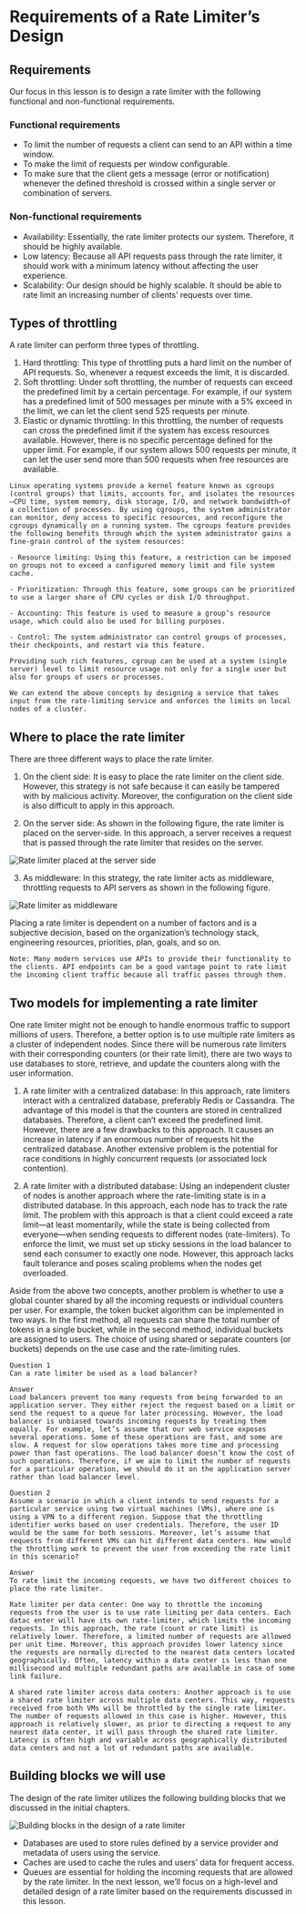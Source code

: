 # Requirements of a Rate Limiter’s Design
## Requirements
Our focus in this lesson is to design a rate limiter with the following functional and non-functional requirements.

### Functional requirements
- To limit the number of requests a client can send to an API within a time window.
- To make the limit of requests per window configurable.
- To make sure that the client gets a message (error or notification) whenever the defined threshold is crossed within a single server or combination of servers.

### Non-functional requirements
- Availability: Essentially, the rate limiter protects our system. Therefore, it should be highly available.
- Low latency: Because all API requests pass through the rate limiter, it should work with a minimum latency without affecting the user experience.
- Scalability: Our design should be highly scalable. It should be able to rate limit an increasing number of clients’ requests over time.

## Types of throttling
A rate limiter can perform three types of throttling.

1. Hard throttling: This type of throttling puts a hard limit on the number of API requests. So, whenever a request exceeds the limit, it is discarded.
2. Soft throttling: Under soft throttling, the number of requests can exceed the predefined limit by a certain percentage. For example, if our system has a predefined limit of 500 messages per minute with a 5% exceed in the limit, we can let the client send 525 requests per minute.
3. Elastic or dynamic throttling: In this throttling, the number of requests can cross the predefined limit if the system has excess resources available. However, there is no specific percentage defined for the upper limit. For example, if our system allows 500 requests per minute, it can let the user send more than 500 requests when free resources are available.

```
Linux operating systems provide a kernel feature known as cgroups (control groups) that limits, accounts for, and isolates the resources—CPU time, system memory, disk storage, I/O, and network bandwidth—of a collection of processes. By using cgroups, the system administrator can monitor, deny access to specific resources, and reconfigure the cgroups dynamically on a running system. The cgroups feature provides the following benefits through which the system administrator gains a fine-grain control of the system resources:

- Resource limiting: Using this feature, a restriction can be imposed on groups not to exceed a configured memory limit and file system cache.

- Prioritization: Through this feature, some groups can be prioritized to use a larger share of CPU cycles or disk I/O throughput.

- Accounting: This feature is used to measure a group’s resource usage, which could also be used for billing purposes.

- Control: The system administrator can control groups of processes, their checkpoints, and restart via this feature.

Providing such rich features, cgroup can be used at a system (single server) level to limit resource usage not only for a single user but also for groups of users or processes.

We can extend the above concepts by designing a service that takes input from the rate-limiting service and enforces the limits on local nodes of a cluster.
```

## Where to place the rate limiter
There are three different ways to place the rate limiter.

1. On the client side: It is easy to place the rate limiter on the client side. However, this strategy is not safe because it can easily be tampered with by malicious activity. Moreover, the configuration on the client side is also difficult to apply in this approach.

2. On the server side: As shown in the following figure, the rate limiter is placed on the server-side. In this approach, a server receives a request that is passed through the rate limiter that resides on the server.

![Rate limiter placed at the server side](./rate_limiter_server.jpg)

3. As middleware: In this strategy, the rate limiter acts as middleware, throttling requests to API servers as shown in the following figure.

![Rate limiter as middleware](./rate_limiter_middleware.jpg)

Placing a rate limiter is dependent on a number of factors and is a subjective decision, based on the organization’s technology stack, engineering resources, priorities, plan, goals, and so on.

```
Note: Many modern services use APIs to provide their functionality to the clients. API endpoints can be a good vantage point to rate limit the incoming client traffic because all traffic passes through them.
```

## Two models for implementing a rate limiter
One rate limiter might not be enough to handle enormous traffic to support millions of users. Therefore, a better option is to use multiple rate limiters as a cluster of independent nodes. Since there will be numerous rate limiters with their corresponding counters (or their rate limit), there are two ways to use databases to store, retrieve, and update the counters along with the user information.

1. A rate limiter with a centralized database: In this approach, rate limiters interact with a centralized database, preferably Redis or Cassandra. The advantage of this model is that the counters are stored in centralized databases. Therefore, a client can’t exceed the predefined limit. However, there are a few drawbacks to this approach. It causes an increase in latency if an enormous number of requests hit the centralized database. Another extensive problem is the potential for race conditions in highly concurrent requests (or associated lock contention).

2. A rate limiter with a distributed database: Using an independent cluster of nodes is another approach where the rate-limiting state is in a distributed database. In this approach, each node has to track the rate limit. The problem with this approach is that a client could exceed a rate limit—at least momentarily, while the state is being collected from everyone—when sending requests to different nodes (rate-limiters). To enforce the limit, we must set up sticky sessions in the load balancer to send each consumer to exactly one node. However, this approach lacks fault tolerance and poses scaling problems when the nodes get overloaded.

Aside from the above two concepts, another problem is whether to use a global counter shared by all the incoming requests or individual counters per user. For example, the token bucket algorithm can be implemented in two ways. In the first method, all requests can share the total number of tokens in a single bucket, while in the second method, individual buckets are assigned to users. The choice of using shared or separate counters (or buckets) depends on the use case and the rate-limiting rules.

```
Question 1
Can a rate limiter be used as a load balancer?

Answer
Load balancers prevent too many requests from being forwarded to an application server. They either reject the request based on a limit or send the request to a queue for later processing. However, the load balancer is unbiased towards incoming requests by treating them equally. For example, let’s assume that our web service exposes several operations. Some of these operations are fast, and some are slow. A request for slow operations takes more time and processing power than fast operations. The load balancer doesn’t know the cost of such operations. Therefore, if we aim to limit the number of requests for a particular operation, we should do it on the application server rather than load balancer level.
```

```
Question 2
Assume a scenario in which a client intends to send requests for a particular service using two virtual machines (VMs), where one is using a VPN to a different region. Suppose that the throttling identifier works based on user credentials. Therefore, the user ID would be the same for both sessions. Moreover, let’s assume that requests from different VMs can hit different data centers. How would the throttling work to prevent the user from exceeding the rate limit in this scenario?

Answer
To rate limit the incoming requests, we have two different choices to place the rate limiter.

Rate limiter per data center: One way to throttle the incoming requests from the user is to use rate limiting per data centers. Each datac enter will have its own rate-limiter, which limits the incoming requests. In this approach, the rate (count or rate limit) is relatively lower. Therefore, a limited number of requests are allowed per unit time. Moreover, this approach provides lower latency since the requests are normally directed to the nearest data centers located geographically. Often, latency within a data center is less than one millisecond and multiple redundant paths are available in case of some link failure.

A shared rate limiter across data centers: Another approach is to use a shared rate limiter across multiple data centers. This way, requests received from both VMs will be throttled by the single rate limiter. The number of requests allowed in this case is higher. However, this approach is relatively slower, as prior to directing a request to any nearest data center, it will pass through the shared rate limiter. Latency is often high and variable across geographically distributed data centers and not a lot of redundant paths are available.
```

## Building blocks we will use
The design of the rate limiter utilizes the following building blocks that we discussed in the initial chapters.

![Building blocks in the design of a rate limiter](./bb.jpg)

- Databases are used to store rules defined by a service provider and metadata of users using the service.
- Caches are used to cache the rules and users’ data for frequent access.
- Queues are essential for holding the incoming requests that are allowed by the rate limiter.
In the next lesson, we’ll focus on a high-level and detailed design of a rate limiter based on the requirements discussed in this lesson.
